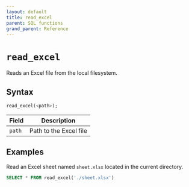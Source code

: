 ```yaml
---
layout: default
title: read_excel
parent: SQL functions
grand_parent: Reference
---
```


# `read_excel`

Reads an Excel file from the local filesystem.

## Syntax

```sql
read_excel(<path>);
```

| Field  | Description            |
| ------ | ---------------------- |
| `path` | Path to the Excel file |

## Examples

Read an Excel sheet named `sheet.xlsx` located in the current directory.

```sql
SELECT * FROM read_excel('./sheet.xlsx')
```
